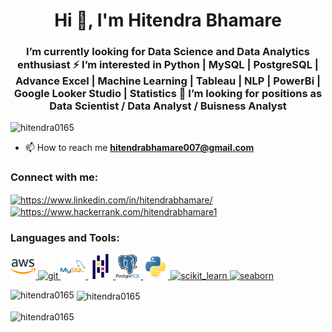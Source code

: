 <h1 align="center">Hi 👋, I'm Hitendra Bhamare</h1>
<h3 align="center">I’m currently looking for Data Science and Data Analytics enthusiast ⚡ I’m interested in Python | MySQL | PostgreSQL | Advance Excel | Machine Learning | Tableau | NLP | PowerBi | Google Looker Studio | Statistics 👀 I’m looking for positions as Data Scientist / Data Analyst / Buisness Analyst</h3>

<p align="left"> <img src="https://komarev.com/ghpvc/?username=hitendra0165&label=Profile%20views&color=0e75b6&style=flat" alt="hitendra0165" /> </p>

- 📫 How to reach me **hitendrabhamare007@gmail.com**

<h3 align="left">Connect with me:</h3>
<p align="left">
<a href="https://linkedin.com/in/https://www.linkedin.com/in/hitendrabhamare/" target="blank"><img align="center" src="https://raw.githubusercontent.com/rahuldkjain/github-profile-readme-generator/master/src/images/icons/Social/linked-in-alt.svg" alt="https://www.linkedin.com/in/hitendrabhamare/" height="30" width="40" /></a>
<a href="https://www.hackerrank.com/https://www.hackerrank.com/hitendrabhamare1" target="blank"><img align="center" src="https://raw.githubusercontent.com/rahuldkjain/github-profile-readme-generator/master/src/images/icons/Social/hackerrank.svg" alt="https://www.hackerrank.com/hitendrabhamare1" height="30" width="40" /></a>
</p>

<h3 align="left">Languages and Tools:</h3>
<p align="left"> <a href="https://aws.amazon.com" target="_blank" rel="noreferrer"> <img src="https://raw.githubusercontent.com/devicons/devicon/master/icons/amazonwebservices/amazonwebservices-original-wordmark.svg" alt="aws" width="40" height="40"/> </a> <a href="https://git-scm.com/" target="_blank" rel="noreferrer"> <img src="https://www.vectorlogo.zone/logos/git-scm/git-scm-icon.svg" alt="git" width="40" height="40"/> </a> <a href="https://www.mysql.com/" target="_blank" rel="noreferrer"> <img src="https://raw.githubusercontent.com/devicons/devicon/master/icons/mysql/mysql-original-wordmark.svg" alt="mysql" width="40" height="40"/> </a> <a href="https://pandas.pydata.org/" target="_blank" rel="noreferrer"> <img src="https://raw.githubusercontent.com/devicons/devicon/2ae2a900d2f041da66e950e4d48052658d850630/icons/pandas/pandas-original.svg" alt="pandas" width="40" height="40"/> </a> <a href="https://www.postgresql.org" target="_blank" rel="noreferrer"> <img src="https://raw.githubusercontent.com/devicons/devicon/master/icons/postgresql/postgresql-original-wordmark.svg" alt="postgresql" width="40" height="40"/> </a> <a href="https://www.python.org" target="_blank" rel="noreferrer"> <img src="https://raw.githubusercontent.com/devicons/devicon/master/icons/python/python-original.svg" alt="python" width="40" height="40"/> </a> <a href="https://scikit-learn.org/" target="_blank" rel="noreferrer"> <img src="https://upload.wikimedia.org/wikipedia/commons/0/05/Scikit_learn_logo_small.svg" alt="scikit_learn" width="40" height="40"/> </a> <a href="https://seaborn.pydata.org/" target="_blank" rel="noreferrer"> <img src="https://seaborn.pydata.org/_images/logo-mark-lightbg.svg" alt="seaborn" width="40" height="40"/> </a> </p>

<p><img align="left" src="https://github-readme-stats.vercel.app/api/top-langs?username=hitendra0165&show_icons=true&locale=en&layout=compact" alt="hitendra0165" /></p>

<p>&nbsp;<img align="center" src="https://github-readme-stats.vercel.app/api?username=hitendra0165&show_icons=true&locale=en" alt="hitendra0165" /></p>

<p><img align="center" src="https://github-readme-streak-stats.herokuapp.com/?user=hitendra0165&" alt="hitendra0165" /></p>
